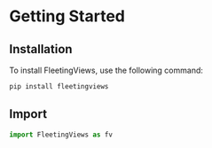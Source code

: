 # Getting Started

## Installation
To install FleetingViews, use the following command:
```bash
pip install fleetingviews

```
## Import
```python
import FleetingViews as fv

```
